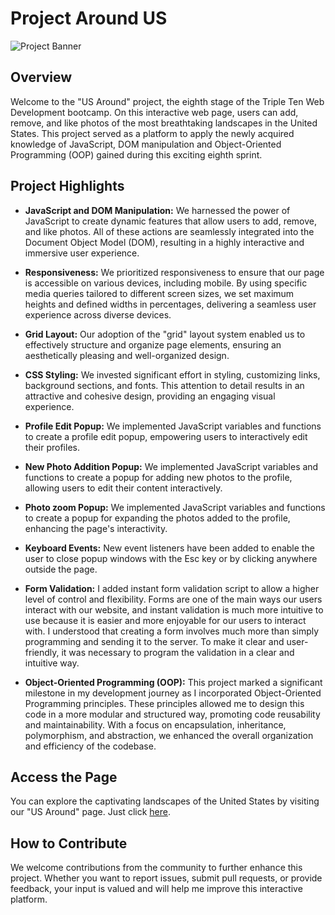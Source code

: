 # Project Around US

![Project Banner](https://images.unsplash.com/photo-1669023414162-5bb06bbff0ec?auto=format&fit=crop&q=80&w=1932&ixlib=rb-4.0.3&ixid=M3wxMjA3fDB8MHxwaG90by1wYWdlfHx8fGVufDB8fHx8fA%3D%3D)

## Overview

Welcome to the "US Around" project, the eighth stage of the Triple Ten Web Development bootcamp. On this interactive web page, users can add, remove, and like photos of the most breathtaking landscapes in the United States. This project served as a platform to apply the newly acquired knowledge of JavaScript, DOM manipulation and Object-Oriented Programming (OOP) gained during this exciting eighth sprint.

## Project Highlights

- **JavaScript and DOM Manipulation:** We harnessed the power of JavaScript to create dynamic features that allow users to add, remove, and like photos. All of these actions are seamlessly integrated into the Document Object Model (DOM), resulting in a highly interactive and immersive user experience.

- **Responsiveness:** We prioritized responsiveness to ensure that our page is accessible on various devices, including mobile. By using specific media queries tailored to different screen sizes, we set maximum heights and defined widths in percentages, delivering a seamless user experience across diverse devices.

- **Grid Layout:** Our adoption of the "grid" layout system enabled us to effectively structure and organize page elements, ensuring an aesthetically pleasing and well-organized design.

- **CSS Styling:** We invested significant effort in styling, customizing links, background sections, and fonts. This attention to detail results in an attractive and cohesive design, providing an engaging visual experience.

- **Profile Edit Popup:** We implemented JavaScript variables and functions to create a profile edit popup, empowering users to interactively edit their profiles.

- **New Photo Addition Popup:** We implemented JavaScript variables and functions to create a popup for adding new photos to the profile, allowing users to edit their content interactively.

- **Photo zoom Popup:** We implemented JavaScript variables and functions to create a popup for expanding the photos added to the profile, enhancing the page's interactivity.

- **Keyboard Events:** New event listeners have been added to enable the user to close popup windows with the Esc key or by clicking anywhere outside the page.

- **Form Validation:** I added instant form validation script to allow a higher level of control and flexibility. Forms are one of the main ways our users interact with our website, and instant validation is much more intuitive to use because it is easier and more enjoyable for our users to interact with. I understood that creating a form involves much more than simply programming and sending it to the server. To make it clear and user-friendly, it was necessary to program the validation in a clear and intuitive way.

- **Object-Oriented Programming (OOP):** This project marked a significant milestone in my development journey as I incorporated Object-Oriented Programming principles. These principles allowed me to design this code in a more modular and structured way, promoting code reusability and maintainability. With a focus on encapsulation, inheritance, polymorphism, and abstraction, we enhanced the overall organization and efficiency of the codebase.

## Access the Page

You can explore the captivating landscapes of the United States by visiting our "US Around" page. Just click [here](https://olivetha.github.io/web_project_around/).

## How to Contribute

We welcome contributions from the community to further enhance this project. Whether you want to report issues, submit pull requests, or provide feedback, your input is valued and will help me improve this interactive platform.
